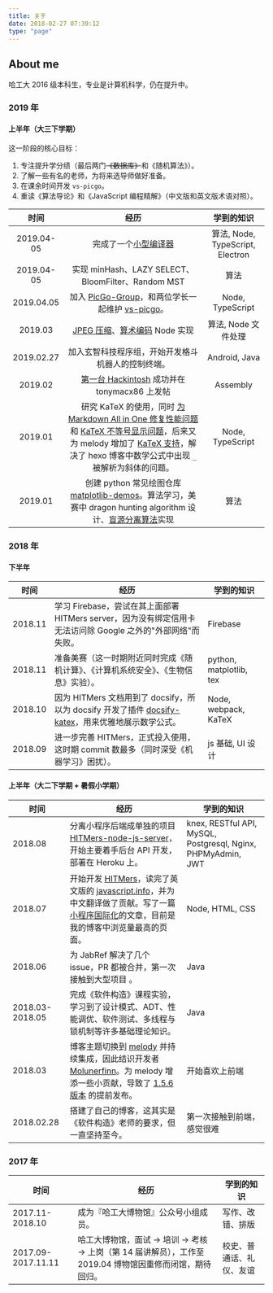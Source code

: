 ```yaml
---
title: 关于
date: 2018-02-27 07:39:12
type: "page"
---
```


## About me

哈工大 2016 级本科生，专业是计算机科学，仍在提升中。

<!-- 因为搭建博客结识了 [PiEgg](https://molunerfinn.com/about/)，也因此对前端产生了极大的兴趣。目前仍在学习中，希望成为一名合格的前端工程师。 -->

### 2019 年

#### 上半年（大三下学期）

这一阶段的核心目标：

1. 专注提升学分绩（最后两门<del>《数据库》</del>和《随机算法》）。
2. 了解一些有名的老师，为将来选导师做好准备。
3. 在课余时间开发 `vs-picgo`。
4. 重读《算法导论》和《JavaScript 编程精解》（中文版和英文版术语对照）。

|    时间    |                                                                                                                                                                        经历                                                                                                                                                                         |            学到的知识            |
| :--------: | :-------------------------------------------------------------------------------------------------------------------------------------------------------------------------------------------------------------------------------------------------------------------------------------------------------------------------------------------------: | :------------------------------: |
| 2019.04-05 |                                                                                                                                            完成了一个[小型编译器](https://github.com/upupming/compiler)                                                                                                                                             | 算法, Node, TypeScript, Electron |
| 2019.04-05 |                                                                                                                                                 实现 minHash、LAZY SELECT、BloomFilter、Random MST                                                                                                                                                  |               算法               |
| 2019.04.05 |                                                                                                                  加入 [PicGo-Group](https://github.com/PicGo)，和两位学长一起维护 [vs-picgo](https://github.com/PicGo/vs-picgo)。                                                                                                                   |         Node, TypeScript         |
|  2019.03   |                                                                                                            [JPEG 压缩](https://github.com/upupming/jpeg-compressor)、[算术编码](https://github.com/upupming/arithmetic-coding) Node 实现                                                                                                            |       算法, Node 文件处理        |
| 2019.02.27 |                                                                                                                                                 加入玄智科技程序组，开始开发格斗机器人的控制终端。                                                                                                                                                  |          Android, Java           |
|  2019.02   |                                                                                                                          [第一台 Hackintosh](https://github.com/upupming/Lenovo-G50-80-Clover) 成功并在 tonymacx86 上发帖                                                                                                                           |             Assembly             |
|  2019.01   | 研究 KaTeX 的使用，同时 [为 Markdown All in One 修复性能问题](https://github.com/yzhang-gh/vscode-markdown/pull/360) 和 [KaTeX 不等号显示问题](https://github.com/yzhang-gh/vscode-markdown/pull/356)，后来又为 melody 增加了 [KaTeX 支持](https://upupming.site/2018/10/18/katex-test/)，解决了 hexo 博客中数学公式中出现 `_` 被解析为斜体的问题。 |         Node, TypeScript         |
|  2019.01   |                                                                       创建 python 常见绘图仓库 [matplotlib-demos](https://github.com/upupming/matplotlib-demos)。算法学习，美赛中 dragon hunting algorithm 设计、[盲源分离算法](https://github.com/upupming/Cluster-BSS)实现                                                                        |               算法               |

### 2018 年

#### 下半年

| 时间    | 经历                                                                                                                                            | 学到的知识              |
| ------- | ----------------------------------------------------------------------------------------------------------------------------------------------- | ----------------------- |
| 2018.11 | 学习 Firebase，尝试在其上面部署 HITMers server，因为没有绑定信用卡无法访问除 Google 之外的"外部网络"而失败。                                    | Firebase                |
| 2018.11 | 准备美赛（这一时期附近同时完成《随机计算》、《计算机系统安全》、《生物信息》实验）。                                                            | python, matplotlib, tex |
| 2018.10 | 因为 HITMers 文档用到了 docsify，所以为 docsify 开发了插件 [docsify-katex](https://github.com/upupming/docsify-katex)，用来优雅地展示数学公式。 | Node, webpack, KaTeX    |
| 2018.09 | 进一步完善 HITMers，正式投入使用，这时期 commit 数最多（同时深受《机器学习》困扰）。                                                            | js 基础, UI 设计        |

#### 上半年（大二下学期 + 暑假小学期）

| 时间            | 经历                                                                                                                                                                                                                                                                                             | 学到的知识                                                   |
| --------------- | ------------------------------------------------------------------------------------------------------------------------------------------------------------------------------------------------------------------------------------------------------------------------------------------------ | ------------------------------------------------------------ |
| 2018.08         | 分离小程序后端成单独的项目 [HITMers-node-js-server](https://github.com/upupming/HITMers-node-js-server)，开始主要着手后台 API 开发，部署在 Heroku 上。                                                                                                                                           | knex, RESTful API, MySQL, Postgresql, Nginx, PHPMyAdmin, JWT |
| 2018.07         | 开始开发 [HITMers](https://github.com/upupming/HITMers)，读完了英文版的 [javascript.info](https://github.com/javascript-tutorial/en.javascript.info)，并为中文翻译做了贡献。写了一篇[小程序国际化](https://upupming.site/2018/07/23/mini-program-i18n)的文章，目前是我的博客中浏览量最高的页面。 | Node, HTML, CSS                                              |
| 2018.06         | 为 JabRef 解决了几个 issue，PR 都被合并，第一次接触到大型项目   。                                                                                                                                                                                                                               | Java                                                         |
| 2018.03-2018.05 | 完成《软件构造》课程实验，学习到了设计模式、ADT、性能调优、软件测试、多线程与锁机制等许多基础理论知识。                                                                                                                                                                                          | Java                                                         |
| 2018.03         | 博客主题切换到 [melody](https://github.com/Molunerfinn/hexo-theme-melody) 并持续集成，因此结识开发者 [Molunerfinn](https://github.com/Molunerfinn)。为 melody 增添一些小贡献，导致了 [1.5.6 版本](https://github.com/Molunerfinn/hexo-theme-melody/releases/tag/v1.5.6) 的提前发布。             | 开始喜欢上前端                                               |
| 2018.02.28      | 搭建了自己的博客，这其实是《软件构造》老师的要求，但一直坚持至今。                                                                                                                                                                                                                               | 第一次接触到前端，感觉很难                                   |

### 2017 年

| 时间               | 经历                                                                                                        | 学到的知识               |
| ------------------ | ----------------------------------------------------------------------------------------------------------- | ------------------------ |
| 2017.11-2018.10    | 成为『哈工大博物馆』公众号小组成员。                                                                        | 写作、改错、排版         |
| 2017.09-2017.11.11 | 哈工大博物馆，面试 -> 培训 -> 考核 -> 上岗（第 14 届讲解员），工作至 2019.04 博物馆因重修而闭馆，期待回归。 | 校史、普通话、礼仪、友谊 |